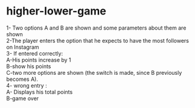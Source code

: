 # higher-lower-game
1- Two options A and B are shown and some parameters about them are shown<br>
2-The player enters the option that he expects to have the most followers on Instagram<br>
3- If entered correctly:<br>
    A-His points increase by 1<br>
    B-show his points<br>
    C-two more options are shown (the switch is made, since B previously becomes A).<br>
4- wrong entry :<br>
    A- Displays his total points<br>
    B-game over<br>
